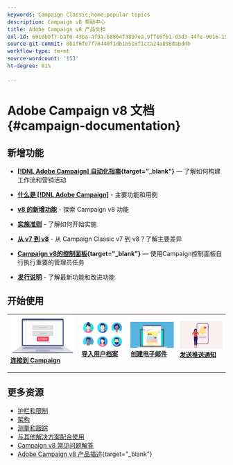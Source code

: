 ```yaml
---
keywords: Campaign Classic;home;popular topics
description: Campaign v8 帮助中心
title: Adobe Campaign v8 产品文档
exl-id: 6010b0f7-baf0-43ba-af9a-b8864f3897ea,9ff16fb1-d3d3-44fe-9016-15abffdbc74e
source-git-commit: 8b1f8fe7f78440f1db1b518f1cca24a898dabddb
workflow-type: tm+mt
source-wordcount: '153'
ht-degree: 81%

---
```


# Adobe Campaign v8 文档 {#campaign-documentation}

<!--![](assets/banner-documentationv8.png) -->

## 新增功能

* **[[!DNL Adobe Campaign] 自动化指南](https://experienceleague.adobe.com/docs/campaign/automation/home.html?lang=zh-Hans){target="_blank"}**  — 了解如何构建工作流和营销活动

* **[什么是 [!DNL Adobe Campaign]](start/get-started.md)** - 主要功能和用例

* **[v8 的新增功能](start/whats-new.md)** - 探索 Campaign v8 功能

* **[实施准则](start/implement.md)** - 了解如何开始实施

* **[从 v7 到 v8](start/v7-to-v8.md)** - 从 Campaign Classic v7 到 v8？了解主要差异

* **[Campaign v8的控制面板](https://experienceleague.adobe.com/docs/control-panel/using/discover-control-panel/key-features.html?lang=zh-Hans){target="_blank"}**  — 使用Campaign控制面板自行执行重要的管理员任务

* **[发行说明](start/release-notes.md)** - 了解最新功能和改进功能


## 开始使用


<table style="table-layout:fixed"><tr style="border: 0;">
<td>
<a href="start/connect.md">
<img alt="连接到Campaign v8" src="start/assets/do-not-localize/login.jpeg">
</a>
<div><a href="start/connect.md"><strong>连接到 Campaign</strong>
</div>
<p>
</td>
<td>
<a href="start/import.md">
<img alt="导入用户档案" src="start/assets/do-not-localize/profiles.jpeg">
</a>
<div>
<a href="start/import.md"><strong>导入用户档案</strong></a>
</div>
<p>
</td>
<td>
<a href="start/create-message.md">
<img alt="创建电子邮件" src="start/assets/do-not-localize/email-design.jpeg">
</a>
<div>
<a href="start/create-message.md"><strong>创建电子邮件</strong></a>
</div>
<p></td>
<td>
<a href="send/push.md">
<img alt="发送推送通知" src="start/assets/do-not-localize/push-send.jpeg">
</a>
<div>
<a href="send/push.md"><strong>发送推送通知</strong></a>
</div>
<p>
</td>
</tr></table>


## 更多资源

* [护栏和限制](start/ac-guardrails.md)
* [架构](architecture/architecture.md)
* [测量和跟踪](reporting/gs-reporting.md)
* [与其他解决方案配合使用](connect/integration.md)
* [Campaign v8 常见问题解答](start/campaign-faq.md)
* [Adobe Campaign v8 产品描述](https://helpx.adobe.com/cn/legal/product-descriptions/adobe-campaign-managed-cloud-services.html){target="_blank"}
